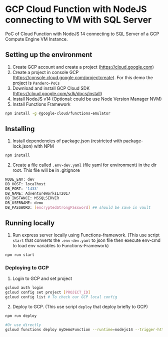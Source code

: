# GCP Cloud Function with NodeJS connecting to VM with SQL Server 

PoC of Cloud Function with NodeJS 14 connecting to SQL Server of a GCP Compute Engine VM Instance.

## Setting up the environment
1. Create GCP account and create a project (https://cloud.google.com)
2. Create a project in console GCP (https://console.cloud.google.com/projectcreate). For this demo the project is `Pandero-PoCs`
3. Download and install GCP Cloud SDK (https://cloud.google.com/sdk/docs/install)
4. Install NodeJS v14 (Optional: could be use Node Version Manager NVM)
5. Install Functions Framework 
```bash
npm install -g @google-cloud/functions-emulator
```

## Installing

1. Install dependencies of package.json (restricted with package-lock.json) with NPM
```bash
npm install
```

2. Create a file called `.env-dev.yaml` (file yaml for environment) in the dir root. This file will be in .gitignore
```bash
NODE_ENV: dev
DB_HOST: localhost
DB_PORT: '1433'
DB_NAME: AdventureWorksLT2017
DB_INSTANCE: MSSQLSERVER
DB_USERNAME: demo
DB_PASSWORD: [encryptedStrongPassword] ## should be save in vault
```

## Running locally

1. Run express server locally using Functions-framework. (This use script `start` that converts the `.env-dev.yaml` to json file then execute env-cmd to load env variables to Functions-Framework)
```bash
npm run start
```

### Deploying to GCP
1. Login to GCP and set project
```bash
gcloud auth login
gcloud config set project [PROJECT_ID]
gcloud config list # To check our GCP local config
```

2. Deploy to GCP.  (This use script `deploy` that deploy briefly to GCP)
```bash
npm run deploy

#Or use directly
gcloud functions deploy myDemoFunction --runtime=nodejs14 --trigger-http --allow-unauthenticated --env-vars-file .env-prod.yaml
```